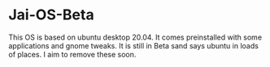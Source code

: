 # Jai-OS-Beta
This OS is based on ubuntu desktop 20.04. It comes preinstalled with some applications and gnome tweaks. It is still in Beta sand says ubuntu in loads of places. I aim to remove these soon. 
